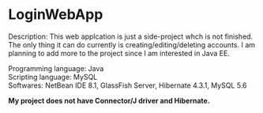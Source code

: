 # LoginWebApp
Description: This web applcation is just a side-project whch is not finished. The only thing it can do currently is creating/editing/deleting accounts. 
I am planning to add more to the project since I am interested in Java EE.

Programming language: Java  
Scripting language: MySQL  
Softwares: NetBean IDE 8.1, GlassFish Server, Hibernate 4.3.1, MySQL 5.6

**My project does not have Connector/J driver and Hibernate.**
